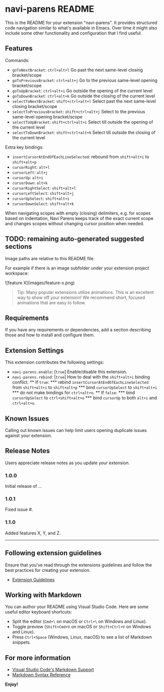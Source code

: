 # navi-parens README

This is the README for your extension "navi-parens". It provides structured code navigation similar to what's available in Emacs.
Over time it might also include some other functionality and configuration that I find useful.

## Features

Commands:
* `goToNextBracket`: `ctrl+alt+l` Go past the next same-level closing bracket/scope
* `goToPreviousBracket`: `ctrl+alt+j` Go to the previous same-level opening bracket/scope
* `goToUpBracket`: `ctrl+alt+i` Go outside the opening of the current level
* `goToDownBracket`: `ctrl+alt+k` Go outside the closing of the current level
* `selectToNextBracket`: `shift+ctrl+alt+l` Select past the next same-level closing bracket/scope
* `selectToPreviousBracket`: `shift+ctrl+alt+j` Select to the previous same-level opening bracket/scope
* `selectToUpBracket`: `shift+ctrl+alt+i` Select till outside the opening of the current level
* `selectToDownBracket`: `shift+ctrl+alt+k` Select till outside the closing of the current level

Extra key bindings:
* `insertCursorAtEndOfEachLineSelected`: rebound from `shift+alt+i` to `shift+alt+p`
* `cursorRight`: `alt+l`
* `cursorLeft`: `alt+j`
* `cursorUp`: `alt+i`
* `cursorDown`: `alt+k`
* `cursorRightSelect`: `shift+alt+l`
* `cursorLeftSelect`: `shift+alt+j`
* `cursorUpSelect`: `shift+alt+i`
* `cursorDownSelect`: `shift+alt+k`

When navigating scopes with empty (closing) delimiters, e.g. for scopes based on indentation, Navi Parens keeps track of the exact current scope and changes scopes without changing cursor position when needed.

## TODO: remaining auto-generated suggested sections

Image paths are relative to this README file.

For example if there is an image subfolder under your extension project workspace:

\!\[feature X\]\(images/feature-x.png\)

> Tip: Many popular extensions utilize animations. This is an excellent way to show off your extension! We recommend short, focused animations that are easy to follow.

## Requirements

If you have any requirements or dependencies, add a section describing those and how to install and configure them.

## Extension Settings

This extension contributes the following settings:

* `navi-parens.enable`: [`true`] Enable/disable this extension.
* `navi-parens.rebind`: [`true`] How to deal with the `shift+alt+i` binding conflict.
** If `true`:
*** rebind `insertCursorAtEndOfEachLineSelected` from `shift+alt+i` to `shift+alt+p`
*** bind `cursorUpSelect` to `shift+alt+i`
*** do not make bindings for `ctrl+alt+o`.
** If `false`:
*** bind `cursorUpSelect` to `ctrl+shift+alt+o`
*** bind `cursorUp` to both `alt+i` and `ctrl+alt+o`.


## Known Issues

Calling out known issues can help limit users opening duplicate issues against your extension.

## Release Notes

Users appreciate release notes as you update your extension.

### 1.0.0

Initial release of ...

### 1.0.1

Fixed issue #.

### 1.1.0

Added features X, Y, and Z.

---

## Following extension guidelines

Ensure that you've read through the extensions guidelines and follow the best practices for creating your extension.

* [Extension Guidelines](https://code.visualstudio.com/api/references/extension-guidelines)

## Working with Markdown

You can author your README using Visual Studio Code. Here are some useful editor keyboard shortcuts:

* Split the editor (`Cmd+\` on macOS or `Ctrl+\` on Windows and Linux).
* Toggle preview (`Shift+Cmd+V` on macOS or `Shift+Ctrl+V` on Windows and Linux).
* Press `Ctrl+Space` (Windows, Linux, macOS) to see a list of Markdown snippets.

## For more information

* [Visual Studio Code's Markdown Support](http://code.visualstudio.com/docs/languages/markdown)
* [Markdown Syntax Reference](https://help.github.com/articles/markdown-basics/)

**Enjoy!**
